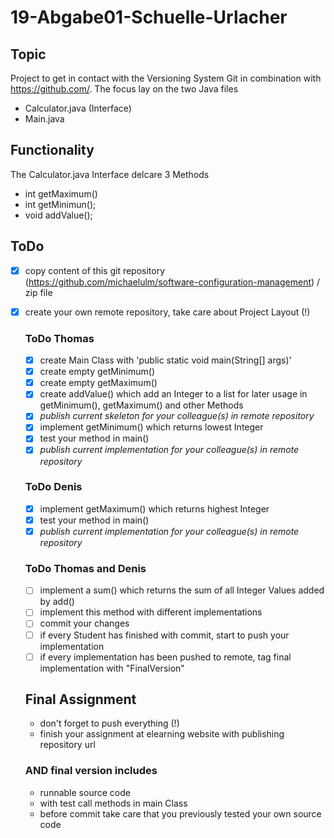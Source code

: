 # 19-Abgabe01-Schuelle-Urlacher
## Topic
  Project to get in contact with the Versioning System Git in combination with https://github.com/.
  The focus lay on the two Java files 
  - Calculator.java (Interface)
  - Main.java
  
## Functionality
  The Calculator.java Interface delcare 3 Methods
  - int getMaximum()
  - int getMinimun();
  - void addValue();
  
  
## ToDo
- [x] copy content of this git repository (https://github.com/michaelulm/software-configuration-management) / zip file
- [x] create your own remote repository, take care about Project Layout (!)

  ### ToDo Thomas
  - [x] create Main Class with 'public static void main(String[] args)'
  - [x] create empty getMinimum()
  - [x] create empty getMaximum()
  - [x] create addValue() which add an Integer to a list for later usage in getMinimum(), getMaximum() and other Methods
  - [x] *publish current skeleton for your colleague(s) in remote repository*
  - [x] implement getMinimum() which returns lowest Integer
  - [x] test your method in main()
  - [x] *publish current implementation for your colleague(s) in remote repository*

  ### ToDo Denis
  - [x] implement getMaximum() which returns highest Integer
  - [x] test your method in main()
  - [x] *publish current implementation for your colleague(s) in remote repository*

  ### ToDo Thomas and Denis
  - [ ] implement a sum() which returns the sum of all Integer Values added by add()
  - [ ] implement this method with different implementations
  - [ ] commit your changes
  - [ ] if every Student has finished with commit, start to push your implementation
  - [ ] if every implementation has been pushed to remote, tag final implementation with "FinalVersion"

  ## Final Assignment
  - don't forget to push everything (!)  
  - finish your assignment at elearning website with publishing repository url

  ### AND final version includes
  - runnable source code
  - with test call methods in main Class
  - before commit take care that you previously tested your own source code


